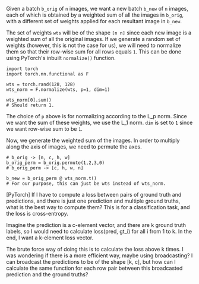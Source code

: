 Given a batch `b_orig` of `n` images, we want a new batch `b_new` of `n` images, each of which is obtained by a weighted sum of all the images in `b_orig`, with a different set of weights applied for each resultant image in  `b_new`.

The set of weights `wts` will be of the shape `[n n]` since each new image is a weighted sum of all the original images. If we generate a random set of weights (however, this is not the case for us), we will need to normalize them so that their row-wise sum for all rows equals `1`. This can be done using PyTorch's inbuilt `normalize()` function.

```
import torch
import torch.nn.functional as F

wts = torch.rand(128, 128)
wts_norm = F.normalize(wts, p=1, dim=1)

wts_norm[0].sum()
# Should return 1.
```

The choice of `p` above is for normalizing according to the L_p norm. Since we want the sum of these weights, we use the L_1 norm. `dim` is set to `1` since we want row-wise sum to be `1`.

Now, we generate the weighted sum of the images. In order to multiply along the axis of images, we need to permute the axes.

```
# b_orig -> [n, c, h, w]
b_orig_perm = b_orig.permute(1,2,3,0)
# b_orig_perm -> [c, h, w, n]

b_new = b_orig_perm @ wts_norm.t()
# For our purpose, this can just be wts instead of wts_norm.
```

[PyTorch] If I have to compute a loss between pairs of ground truth and predictions, and there is just one prediction and multiple ground truths, what is the best way to compute them? This is for a classification task, and the loss is cross-entropy. 

Imagine the prediction is a c-element vector, and there are k ground truth labels, so I would need to calculate loss(pred, gt_i) for all i from 1 to k. In the end, I want a k-element loss vector.

The brute force way of doing this is to calculate the loss above k times. I was wondering if there is a more efficient way, maybe using broadcasting? I can broadcast the predictions to be of the shape [k, c], but how can I calculate the same function for each row pair between this broadcasted prediction and the ground truths?